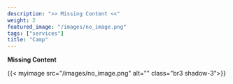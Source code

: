 ```yaml
---
description: ">> Missing Content <<"
weight: 2
featured_image: "/images/no_image.png"
tags: ["services"]
title: "Camp"
---
```

**Missing Content**


{{< myimage src="/images/no_image.png" alt="" class="br3 shadow-3">}}

